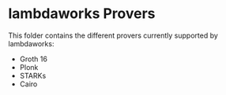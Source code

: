 # lambdaworks Provers

This folder contains the different provers currently supported by lambdaworks:
- Groth 16
- Plonk
- STARKs
- Cairo
